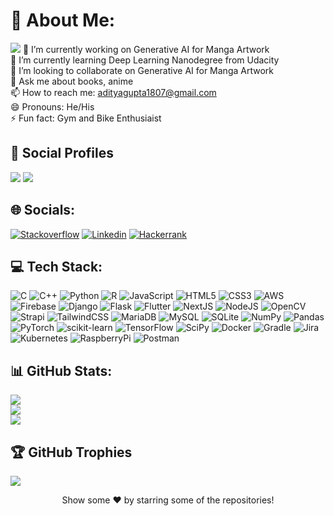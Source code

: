 # 💫 About Me:
[![](https://komarev.com/ghpvc/?username=AdityaGupta832342&color=009688&style=for-the-badge&label=Profile+Views)](https://abhishekkandel45.github.io/Githubprofiler/)
🔭 I’m currently working on Generative AI for Manga Artwork<br>🌱 I’m currently learning Deep Learning Nanodegree from Udacity<br>👯 I’m looking to collaborate on Generative AI for Manga Artwork<br>💬 Ask me about books, anime<br>📫 How to reach me: adityagupta1807@gmail.com<br>😄 Pronouns: He/His<br>⚡ Fun fact: Gym and Bike Enthusiaist


## 👨 Social Profiles
![](https://img.shields.io/github/followers/AdityaGupta832342?color=%23009688&label=Follow&style=for-the-badge)  ![](https://img.shields.io/github/stars/AdityaGupta832342?affiliations=OWNER%2CCOLLABORATOR&color=%23009688&label=Stars&style=for-the-badge)  
## 🌐 Socials:
[![Stackoverflow](https://img.shields.io/badge/-Stackoverflow-FE7A16?logo=stack-overflow&logoColor=white)](https://stackoverflow.com/users/12238370) [![Linkedin](https://img.shields.io/badge/LinkedIn-%230077B5.svg?logo=linkedin&logoColor=white)](https://linkedin.com/in/aditya-gupta-9a04ba200) [![Hackerrank](https://img.shields.io/badge/Hackerrank-%231BA94C.svg?logo=Hackerrank&logoColor=white)](https://hackerrank.com/adityagupta1807) 

## 💻 Tech Stack:
![C](https://img.shields.io/badge/c-%2300599C.svg?style=for-the-badge&logo=c&logoColor=white)   ![C++](https://img.shields.io/badge/c++-%2300599C.svg?style=for-the-badge&logo=c%2B%2B&logoColor=white)   ![Python](https://img.shields.io/badge/python-3670A0?style=for-the-badge&logo=python&logoColor=ffdd54)   ![R](https://img.shields.io/badge/r-%23276DC3.svg?style=for-the-badge&logo=r&logoColor=white)   ![JavaScript](https://img.shields.io/badge/javascript-%23323330.svg?style=for-the-badge&logo=javascript&logoColor=%23F7DF1E)   ![HTML5](https://img.shields.io/badge/html5-%23E34F26.svg?style=for-the-badge&logo=html5&logoColor=white)   ![CSS3](https://img.shields.io/badge/css3-%231572B6.svg?style=for-the-badge&logo=css3&logoColor=white)   ![AWS](https://img.shields.io/badge/AWS-%23FF9900.svg?style=for-the-badge&logo=amazon-aws&logoColor=white)   ![Firebase](https://img.shields.io/badge/firebase-%23039BE5.svg?style=for-the-badge&logo=firebase)   ![Django](https://img.shields.io/badge/django-%23092E20.svg?style=for-the-badge&logo=django&logoColor=white)   ![Flask](https://img.shields.io/badge/flask-%23000.svg?style=for-the-badge&logo=flask&logoColor=white)   ![Flutter](https://img.shields.io/badge/Flutter-%2302569B.svg?style=for-the-badge&logo=Flutter&logoColor=white)   ![NextJS](https://img.shields.io/badge/Next-black?style=for-the-badge&logo=next.js&logoColor=white)   ![NodeJS](https://img.shields.io/badge/node.js-6DA55F?style=for-the-badge&logo=node.js&logoColor=white)   ![OpenCV](https://img.shields.io/badge/opencv-%23white.svg?style=for-the-badge&logo=opencv&logoColor=white)   ![Strapi](https://img.shields.io/badge/strapi-%232E7EEA.svg?style=for-the-badge&logo=strapi&logoColor=white)   ![TailwindCSS](https://img.shields.io/badge/tailwindcss-%2338B2AC.svg?style=for-the-badge&logo=tailwind-css&logoColor=white)   ![MariaDB](https://img.shields.io/badge/MariaDB-003545?style=for-the-badge&logo=mariadb&logoColor=white)   ![MySQL](https://img.shields.io/badge/mysql-%2300f.svg?style=for-the-badge&logo=mysql&logoColor=white)   ![SQLite](https://img.shields.io/badge/sqlite-%2307405e.svg?style=for-the-badge&logo=sqlite&logoColor=white)   ![NumPy](https://img.shields.io/badge/numpy-%23013243.svg?style=for-the-badge&logo=numpy&logoColor=white)   ![Pandas](https://img.shields.io/badge/pandas-%23150458.svg?style=for-the-badge&logo=pandas&logoColor=white)   ![PyTorch](https://img.shields.io/badge/PyTorch-%23EE4C2C.svg?style=for-the-badge&logo=PyTorch&logoColor=white)   ![scikit-learn](https://img.shields.io/badge/scikit--learn-%23F7931E.svg?style=for-the-badge&logo=scikit-learn&logoColor=white)   ![TensorFlow](https://img.shields.io/badge/TensorFlow-%23FF6F00.svg?style=for-the-badge&logo=TensorFlow&logoColor=white)   ![SciPy](https://img.shields.io/badge/SciPy-%230C55A5.svg?style=for-the-badge&logo=scipy&logoColor=%white)   ![Docker](https://img.shields.io/badge/docker-%230db7ed.svg?style=for-the-badge&logo=docker&logoColor=white)   ![Gradle](https://img.shields.io/badge/Gradle-02303A.svg?style=for-the-badge&logo=Gradle&logoColor=white)   ![Jira](https://img.shields.io/badge/jira-%230A0FFF.svg?style=for-the-badge&logo=jira&logoColor=white)   ![Kubernetes](https://img.shields.io/badge/kubernetes-%23326ce5.svg?style=for-the-badge&logo=kubernetes&logoColor=white)   ![RaspberryPi](https://img.shields.io/badge/-RaspberryPi-C51A4A?style=for-the-badge&logo=Raspberry-Pi)   ![Postman](https://img.shields.io/badge/Postman-FF6C37?style=for-the-badge&logo=postman&logoColor=white)   
## 📊 GitHub Stats:
![](https://github-readme-stats.vercel.app/api?username=AdityaGupta832342&theme=onedark&hide_border=true&include_all_commits=true&count_private=true)<br/>
![](https://github-readme-streak-stats.herokuapp.com/?user=AdityaGupta832342&theme=onedark&hide_border=true)<br/>
![](https://github-readme-stats.vercel.app/api/top-langs/?username=AdityaGupta832342&theme=onedark&hide_border=true&include_all_commits=true&count_private=true&layout=compact)<br/>

## 🏆 GitHub Trophies
![](https://github-profile-trophy.vercel.app/?username=AdityaGupta832342&theme=oldie&no-bg=false&no-frame=true&margin-h=0&margin-w=5)


<div align="center">Show some ❤️ by starring some of the repositories!</div>
